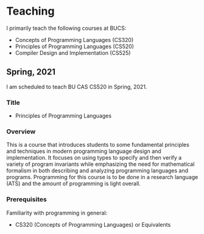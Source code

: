 # Teaching

I primarily teach the following courses at BUCS:

* Concepts of Programming Languages (CS320)
* Principles of Programming Languages (CS520)
* Compiler Design and Implementation (CS525)

## Spring, 2021

I am scheduled to teach BU CAS CS520 in Spring, 2021.

### Title

* Principles of Programming Languages

### Overview

This is a course that introduces students to some fundamental
principles and techniques in modern programming language design and
implementation. It focuses on using types to specify and then verify a
variety of program invariants while emphasizing the need for
mathematical formalism in both describing and analyzing programming
languages and programs. Programming for this course is to be done in
a research language (ATS) and the amount of programming is light overall.

### Prerequisites

Familiarity with programming in general:

* CS320 (Concepts of Programming Languages) or Equivalents

